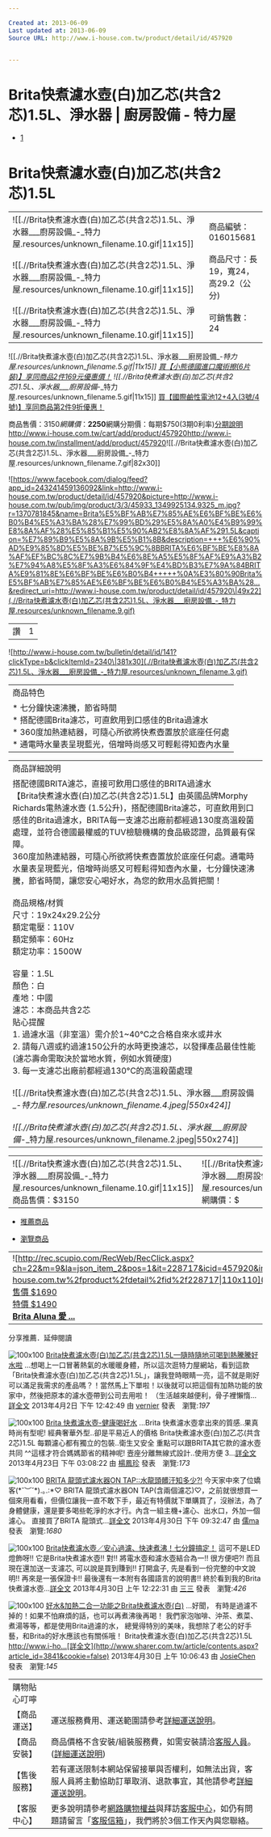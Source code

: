 ```yaml
---

Created at: 2013-06-09
Last updated at: 2013-06-09
Source URL: http://www.i-house.com.tw/product/detail/id/457920


---
```


# Brita快煮濾水壺(白)加乙芯(共含2芯)1.5L、淨水器 | 廚房設備 - 特力屋


* [1](http://cdn.i-house.com.tw/pub/img/product/3/3/45933_1349925134.9325_b.jpg)

# Brita快煮濾水壺(白)加乙芯(共含2芯)1.5L

|     |     |
| --- | --- |
| ![[.//Brita快煮濾水壺(白)加乙芯(共含2芯)1.5L、淨水器___廚房設備_-_特力屋.resources/unknown_filename.10.gif\\|11x15]] | 商品編號：016015681 |
| ![[.//Brita快煮濾水壺(白)加乙芯(共含2芯)1.5L、淨水器___廚房設備_-_特力屋.resources/unknown_filename.10.gif\\|11x15]] | 商品尺寸：長19，寬24，高29.2（公分) |
| ![[.//Brita快煮濾水壺(白)加乙芯(共含2芯)1.5L、淨水器___廚房設備_-_特力屋.resources/unknown_filename.10.gif\\|11x15]] | 可銷售數：24 |

![[.//Brita快煮濾水壺(白)加乙芯(共含2芯)1.5L、淨水器___廚房設備_-_特力屋.resources/unknown_filename.5.gif\|11x15]] [買【小熊德國進口魔術擦(6片裝)】享同商品2件169元優惠價！](http://www.i-house.com.tw/product/detail/id/140732)
![[.//Brita快煮濾水壺(白)加乙芯(共含2芯)1.5L、淨水器___廚房設備_-_特力屋.resources/unknown_filename.5.gif\|11x15]] [買【國際鹼性電池12+4入(3號/4號)】享同商品第2件9折優惠！](http://www.i-house.com.tw/product/search/search/%E5%9C%8B%E9%9A%9B%E9%B9%BC%E6%80%A7%2012/sortColumn/_weight_/sort/1/cid/132/viewType/ls)

商品售價：$3150網購價：$**2250**網購分期價：每期$750(3期0利率)[<u>分期說明</u>](http://www.i-house.com.tw/product/detail/id/457920#)<http://www.i-house.com.tw/cart/add/product/457920><http://www.i-house.com.tw/installment/add/product/457920>![[.//Brita快煮濾水壺(白)加乙芯(共含2芯)1.5L、淨水器___廚房設備_-_特力屋.resources/unknown_filename.7.gif\|82x30]]

![https://www.facebook.com/dialog/feed?app_id=243241459136092&link=http://www.i-house.com.tw/product/detail/id/457920&picture=http://www.i-house.com.tw/pub/img/product/3/3/45933_1349925134.9325_m.jpg?r=1370781845&name=Brita%E5%BF%AB%E7%85%AE%E6%BF%BE%E6%B0%B4%E5%A3%BA%28%E7%99%BD%29%E5%8A%A0%E4%B9%99%E8%8A%AF%28%E5%85%B1%E5%90%AB2%E8%8A%AF%291.5L&caption=%E7%89%B9%E5%8A%9B%E5%B1%8B&description=+++%E6%90%AD%E9%85%8D%E5%BE%B7%E5%9C%8BBRITA%E6%BF%BE%E8%8A%AF%EF%BC%8C%E7%9B%B4%E6%8E%A5%E5%8F%AF%E9%A3%B2%E7%94%A8%E5%8F%A3%E6%84%9F%E4%BD%B3%E7%9A%84BRITA%E9%81%8E%E6%BF%BE%E6%B0%B4+++++%0A%E3%80%90Brita%E5%BF%AB%E7%85%AE%E6%BF%BE%E6%B0%B4%E5%A3%BA%28...&redirect_uri=http://www.i-house.com.tw/product/detail/id/457920\|49x22](.//Brita快煮濾水壺(白)加乙芯(共含2芯)1.5L、淨水器___廚房設備_-_特力屋.resources/unknown_filename.9.gif)

|     |     |
| --- | --- |
| 讚   | 1   |

![http://www.i-house.com.tw/bulletin/detail/id/141?clickType=b&clickItemId=2340\|381x30](.//Brita快煮濾水壺(白)加乙芯(共含2芯)1.5L、淨水器___廚房設備_-_特力屋.resources/unknown_filename.3.gif)

|     |
| --- |
| 商品特色 |
| * 七分鐘快速沸騰，節省時間<br>* 搭配德國Brita濾芯，可直飲用到口感佳的Brita過濾水<br>* 360度加熱連結器，可隨心所欲將快煮壺置放於底座任何處<br>* 通電時水量表呈現藍光，倍增時尚感又可輕鬆得知壺內水量 |

|     |
| --- |
| 商品詳細說明 |
| 搭配德國BRITA濾芯，直接可飲用口感佳的BRITA過濾水<br>【Brita快煮濾水壺(白)加乙芯(共含2芯)1.5L】由英國品牌Morphy Richards電熱濾水壺 (1.5公升)，搭配德國Brita濾芯，可直飲用到口感佳的Brita過濾水，BRITA每一支濾芯出廠前都經過130度高溫殺菌處理，並符合德國最權威的TUV檢驗機構的食品級認證，品質最有保障。<br>360度加熱連結器，可隨心所欲將快煮壺置放於底座任何處。通電時水量表呈現藍光，倍增時尚感又可輕鬆得知壺內水量，七分鐘快速沸騰，節省時間，讓您安心喝好水，為您的飲用水品質把關！<br><br>商品規格/材質<br>尺寸：19x24x29.2公分<br>額定電壓：110V<br>額定頻率：60Hz<br>額定功率：1500W<br><br>容量：1.5L<br>顏色：白<br>產地：中國<br>濾芯：本商品共含2芯<br>貼心提醒<br>1\. 過濾水溫（非室溫）需介於1~40℃之合格自來水或井水<br>2\. 請每八週或約過濾150公升的水時更換濾芯，以發揮產品最佳性能<br> (濾芯壽命需取決於當地水質，例如水質硬度)<br>3\. 每一支濾芯出廠前都經過130°C的高溫殺菌處理<br><br>![[.//Brita快煮濾水壺(白)加乙芯(共含2芯)1.5L、淨水器___廚房設備_-_特力屋.resources/unknown_filename.4.jpeg\\|550x424]]<br> <br>![[.//Brita快煮濾水壺(白)加乙芯(共含2芯)1.5L、淨水器___廚房設備_-_特力屋.resources/unknown_filename.2.jpeg\\|550x274]] |

|     |     |     |     |     |     |     |
| --- | --- | --- | --- | --- | --- | --- |
| ![[.//Brita快煮濾水壺(白)加乙芯(共含2芯)1.5L、淨水器___廚房設備_-_特力屋.resources/unknown_filename.10.gif\\|11x15]]商品售價：$3150 | ![[.//Brita快煮濾水壺(白)加乙芯(共含2芯)1.5L、淨水器___廚房設備_-_特力屋.resources/unknown_filename.5.gif\\|11x15]]網購價：$ | **2250** | <http://www.i-house.com.tw/cart/add/product/457920> | <http://www.i-house.com.tw/installment/add/product/457920> | ![[.//Brita快煮濾水壺(白)加乙芯(共含2芯)1.5L、淨水器___廚房設備_-_特力屋.resources/unknown_filename.7.gif\\|82x30]] |     |

* [推薦商品](http://www.i-house.com.tw/product/detail/id/457920#recommendTab1)

* [瀏覽商品](http://www.i-house.com.tw/product/detail/id/457920#recommendTab2)

|     |     |     |     |     |
| --- | --- | --- | --- | --- |
| ![http://rec.scupio.com/RecWeb/RecClick.aspx?ch=22&m=9&la=json_item_2&pos=1&it=228717&icid=457920&imk=u_22_201306092044071404185877i2&cc=q50f95eac12f66&uid=549672&vpt=2&u=http%3a%2f%2fwww.i-house.com.tw%2fproduct%2fdetail%2fid%2f228717\|110x110](.//Brita快煮濾水壺(白)加乙芯(共含2芯)1.5L、淨水器___廚房設備_-_特力屋.resources/unknown_filename.11.jpeg\)<br>[售價 $1690<br>特價 $1490](http://rec.scupio.com/RecWeb/RecClick.aspx?ch=22&m=9&la=json_item_2&pos=1&it=228717&icid=457920&imk=u_22_201306092044071404185877i2&cc=q50f95eac12f66&uid=549672&vpt=2&u=http%3a%2f%2fwww.i-house.com.tw%2fproduct%2fdetail%2fid%2f228717)<br>[**Brita Aluna 愛 ...**](http://rec.scupio.com/RecWeb/RecClick.aspx?ch=22&m=9&la=json_item_2&pos=1&it=228717&icid=457920&imk=u_22_201306092044071404185877i2&cc=q50f95eac12f66&uid=549672&vpt=2&u=http%3a%2f%2fwww.i-house.com.tw%2fproduct%2fdetail%2fid%2f228717) | ![http://rec.scupio.com/RecWeb/RecClick.aspx?ch=22&m=9&la=json_item_2&pos=2&it=160816&icid=457920&imk=u_22_201306092044071404185877i2&cc=q50f95eac12f66&uid=549672&vpt=2&u=http%3a%2f%2fwww.i-house.com.tw%2fproduct%2fdetail%2fid%2f160816\|110x110](.//Brita快煮濾水壺(白)加乙芯(共含2芯)1.5L、淨水器___廚房設備_-_特力屋.resources/unknown_filename.jpeg\)<br>[售價 $3990<br>特價 $3450](http://rec.scupio.com/RecWeb/RecClick.aspx?ch=22&m=9&la=json_item_2&pos=2&it=160816&icid=457920&imk=u_22_201306092044071404185877i2&cc=q50f95eac12f66&uid=549672&vpt=2&u=http%3a%2f%2fwww.i-house.com.tw%2fproduct%2fdetail%2fid%2f160816)<br>[**BRITA 龍頭式濾水器O ...**](http://rec.scupio.com/RecWeb/RecClick.aspx?ch=22&m=9&la=json_item_2&pos=2&it=160816&icid=457920&imk=u_22_201306092044071404185877i2&cc=q50f95eac12f66&uid=549672&vpt=2&u=http%3a%2f%2fwww.i-house.com.tw%2fproduct%2fdetail%2fid%2f160816) | ![http://rec.scupio.com/RecWeb/RecClick.aspx?ch=22&m=9&la=json_item_2&pos=3&it=463879&icid=457920&imk=u_22_201306092044071404185877i2&cc=q50f95eac12f66&uid=549672&vpt=2&u=http%3a%2f%2fwww.i-house.com.tw%2fproduct%2fdetail%2fid%2f463879\|110x110](.//Brita快煮濾水壺(白)加乙芯(共含2芯)1.5L、淨水器___廚房設備_-_特力屋.resources/unknown_filename.1.jpeg\)<br>[售價 $2390<br>特價 $1750](http://rec.scupio.com/RecWeb/RecClick.aspx?ch=22&m=9&la=json_item_2&pos=3&it=463879&icid=457920&imk=u_22_201306092044071404185877i2&cc=q50f95eac12f66&uid=549672&vpt=2&u=http%3a%2f%2fwww.i-house.com.tw%2fproduct%2fdetail%2fid%2f463879)<br>[**BRITA 馬利拉型(白) ...**](http://rec.scupio.com/RecWeb/RecClick.aspx?ch=22&m=9&la=json_item_2&pos=3&it=463879&icid=457920&imk=u_22_201306092044071404185877i2&cc=q50f95eac12f66&uid=549672&vpt=2&u=http%3a%2f%2fwww.i-house.com.tw%2fproduct%2fdetail%2fid%2f463879) | ![http://rec.scupio.com/RecWeb/RecClick.aspx?ch=22&m=9&la=json_item_2&pos=4&it=167647&icid=457920&imk=u_22_201306092044071404185877i2&cc=q50f95eac12f66&uid=549672&vpt=2&u=http%3a%2f%2fwww.i-house.com.tw%2fproduct%2fdetail%2fid%2f167647\|110x110](.//Brita快煮濾水壺(白)加乙芯(共含2芯)1.5L、淨水器___廚房設備_-_特力屋.resources/unknown_filename.8.jpeg\)<br>[售價 $1150<br>特價 $950](http://rec.scupio.com/RecWeb/RecClick.aspx?ch=22&m=9&la=json_item_2&pos=4&it=167647&icid=457920&imk=u_22_201306092044071404185877i2&cc=q50f95eac12f66&uid=549672&vpt=2&u=http%3a%2f%2fwww.i-house.com.tw%2fproduct%2fdetail%2fid%2f167647)<br>[**Brita Aluna 愛 ...**](http://rec.scupio.com/RecWeb/RecClick.aspx?ch=22&m=9&la=json_item_2&pos=4&it=167647&icid=457920&imk=u_22_201306092044071404185877i2&cc=q50f95eac12f66&uid=549672&vpt=2&u=http%3a%2f%2fwww.i-house.com.tw%2fproduct%2fdetail%2fid%2f167647) | ![http://rec.scupio.com/RecWeb/RecClick.aspx?ch=22&m=9&la=json_item_2&pos=5&it=299490&icid=457920&imk=u_22_201306092044071404185877i2&cc=q50f95eac12f66&uid=549672&vpt=2&u=http%3a%2f%2fwww.i-house.com.tw%2fproduct%2fdetail%2fid%2f299490\|110x110](.//Brita快煮濾水壺(白)加乙芯(共含2芯)1.5L、淨水器___廚房設備_-_特力屋.resources/unknown_filename.6.jpeg\)<br>[售價 $1280<br>特價 $990](http://rec.scupio.com/RecWeb/RecClick.aspx?ch=22&m=9&la=json_item_2&pos=5&it=299490&icid=457920&imk=u_22_201306092044071404185877i2&cc=q50f95eac12f66&uid=549672&vpt=2&u=http%3a%2f%2fwww.i-house.com.tw%2fproduct%2fdetail%2fid%2f299490)<br>[**Brita 馬利拉型彩水壺 ...**](http://rec.scupio.com/RecWeb/RecClick.aspx?ch=22&m=9&la=json_item_2&pos=5&it=299490&icid=457920&imk=u_22_201306092044071404185877i2&cc=q50f95eac12f66&uid=549672&vpt=2&u=http%3a%2f%2fwww.i-house.com.tw%2fproduct%2fdetail%2fid%2f299490) |

分享推薦．延伸閱讀

![100x100](http://www.sharer.com.tw/upload/member/6223/040702495761271_m.jpg)
[Brita快煮濾水壺(白)加乙芯(共含2芯)1.5L—隨時隨地可喝到熱騰騰好水啦](http://www.sharer.com.tw/article/contents.aspx?article_id=3776&cookie=false)
...想喝上一口冒著熱氣的水暖暖身體，所以這次逛特力屋網站，看到這款「Brita快煮濾水壺(白)加乙芯(共含2芯)1.5L」，讓我登時眼睛一亮，這不就是剛好可以滿足我需求的產品嗎？！當然馬上下單啦！以後就可以把這個有加熱功能的放家中，然後把原本的濾水壺帶到公司去用啦！ （生活越來越便利，骨子裡懶惰...[詳全文](http://www.sharer.com.tw/article/contents.aspx?article_id=3776&cookie=false)
2013年4月2日 下午 12:42:49 由 [vernier](http://www.sharer.com.tw/article/contents.aspx?article_id=3776&cookie=false) 發表　瀏覽:_197_

![100x100](http://www.sharer.com.tw/upload/member/9316/042302522889887_m.jpg)
[Brita 快煮濾水壺-健康喝好水](http://www.sharer.com.tw/article/contents.aspx?article_id=3795&cookie=false)
...Brita 快煮濾水壺拿出來的質感..果真時尚有型呢! 經典奢華外型..卻是平易近人的價格 Brita快煮濾水壺(白)加乙芯(共含2芯)1.5L 每顆濾心都有獨立的包裝..衛生又安全 重點可以跟BRITA其它款的濾水壺共同 ^^這樣才符合媽媽節省的精神呢! 壼座分離無線式設計..使用方便 3...[詳全文](http://www.sharer.com.tw/article/contents.aspx?article_id=3795&cookie=false)
2013年4月23日 下午 03:08:22 由 [楊鳳珍](http://www.sharer.com.tw/article/contents.aspx?article_id=3795&cookie=false) 發表　瀏覽:_173_

![100x100](http://www.sharer.com.tw/upload/member/8469/042702250794798_m.jpg)
[BRITA 龍頭式濾水器ON TAP::水龍頭髒汙知多少?!](http://www.sharer.com.tw/article/contents.aspx?article_id=3805&cookie=false)
今天家中來了位嬌客(\*˘︶˘\*).｡.:\*♡ BRITA 龍頭式濾水器ON TAP(含兩個濾芯)♡，之前就很想買一個來用看看，但價位讓我一直不敢下手，最近有特價就下單購買了，沒辦法，為了身體健康，還是要多喝些乾淨的水才行。內含一組主機+濾心、出水口，外加一個濾心。 直接買了BRITA 龍頭式...[詳全文](http://www.sharer.com.tw/article/contents.aspx?article_id=3805&cookie=false)
2013年4月30日 下午 09:32:47 由 [儒ma](http://www.sharer.com.tw/article/contents.aspx?article_id=3805&cookie=false) 發表　瀏覽:_1680_

![100x100](http://www.sharer.com.tw/upload/member/6207/043012084575769_m.jpg)
[Brita快煮濾水壺／安心過濾、快速煮沸！七分鐘搞定！](http://www.sharer.com.tw/article/contents.aspx?article_id=3840&cookie=false)
這可不是LED燈飾呀!! 它是Brita快煮濾水壺!! 對!! 將電水壺和濾水壺結合為一!! 很方便吧?! 而且現在還加送一支濾芯, 可以說是買到賺到!! 打開盒子, 先是看到一份完整的中文說明!! 再來是一張保證卡!! 最後還有一本附有各國語言的說明書!! 終於看到我的Brita快煮濾水壺...[詳全文](http://www.sharer.com.tw/article/contents.aspx?article_id=3840&cookie=false)
2013年4月30日 上午 12:22:31 由 [三三](http://www.sharer.com.tw/article/contents.aspx?article_id=3840&cookie=false) 發表　瀏覽:_426_

![100x100](http://www.sharer.com.tw/upload/member/1011/043009520927697_m.jpg)
[好水&加熱二合一功能之Brita快煮濾水壺(白)](http://www.sharer.com.tw/article/contents.aspx?article_id=3841&cookie=false)
...好聞， 有時是過濾不掉的！如果不怕麻煩的話，也可以再煮沸後再喝！ 我們家泡咖啡、沖茶、煮菜、煮湯等等，都是使用Brita過濾的水， 總覺得特別的美味，我想除了老公的好手藝，和Brita的好水應該也有關係哦！ Brita快煮濾水壺(白)加乙芯(共含2芯)1.5L http://www.i-ho...[詳全文](http://www.sharer.com.tw/article/contents.aspx?article_id=3841&cookie=false)
2013年4月30日 上午 10:06:43 由 [JosieChen](http://www.sharer.com.tw/article/contents.aspx?article_id=3841&cookie=false) 發表　瀏覽:_145_

|     |     |
| --- | --- |
| 購物貼心叮嚀 |     |
| 【商品運送】 | 運送服務費用、運送範圍請參考[<u>詳細運送說明</u>](http://www.i-house.com.tw/private)。 |
| 【商品安裝】 | 商品價格不含安裝/組裝服務費，如需安裝請洽[<u>客服人員</u>](http://www.i-house.com.tw/service/form)。([<u>詳細運送說明</u>](http://www.i-house.com.tw/private)) |
| 【售後服務】 | 若有運送限制本網站保留接單與否權利，如無法出貨，客服人員將主動協助訂單取消、退款事宜，其他請參考[<u>詳細運送說明</u>](http://www.i-house.com.tw/private)。 |
| 【客服中心】 | 更多說明請參考[<u>網路購物權益</u>](http://www.i-house.com.tw/private)與拜訪[<u>客服中心</u>](http://www.i-house.com.tw/service)，如仍有問題請留言「[<u>客服信箱</u>](http://www.i-house.com.tw/service/form)」，我們將於3個工作天內與您聯絡。 |

